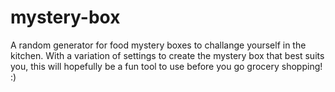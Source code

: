 # mystery-box
A random generator for food mystery boxes to challange yourself in the kitchen. With a variation of settings to create the mystery box that best suits you, this will hopefully be a fun tool to use before you go grocery shopping! :)

